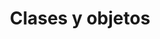 ---
title: 'Clases y objetos'
description: 'Introducción a la Programación estructurada'
pubDate: 'Jul 08 2022'
---